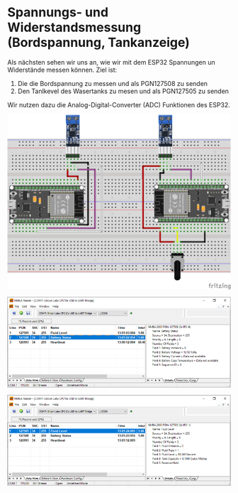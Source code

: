 # Spannungs- und Widerstandsmessung (Bordspannung, Tankanzeige)

Als nächsten sehen wir uns an, wie wir mit dem ESP32 Spannungen un Widerstände messen können. Ziel ist:

1. Die die Bordspannung zu messen und als PGN127508 zu senden
2. Den Tanlkevel des Wasertanks zu mesen und als PGN127505 zu senden

Wir nutzen dazu die Analog-Digital-Converter (ADC) Funktionen des ESP32. 


![AnalogRead](https://github.com/AK-Homberger/NMEA2000-Workshop/blob/main/Bilder/NMEA2000-V-R_Steckplatine.png)


![Spannung](https://github.com/AK-Homberger/NMEA2000-Workshop/blob/main/Bilder/NMEAReader-5.png)

![TankLevel](https://github.com/AK-Homberger/NMEA2000-Workshop/blob/main/Bilder/NMEAReader-6.png)


